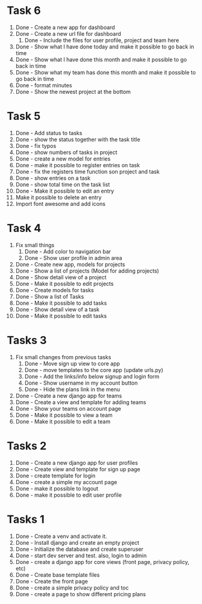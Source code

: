 # Task 6

1. Done - Create a new app for dashboard
2. Done - Create a new url file for dashboard
   1. Done - Include the files for user profile, project and team here
3. Done - Show what I have done today and make it possible to go back in time
4. Done - Show what I have done this month and make it possible to go back in time
5. Done - Show what my team has done this month and make it possible to go back in time
6. Done - format minutes
7. Done - Show the newest project at the bottom

# Task 5

1. Done - Add status to tasks
2. Done - show the status together with the task title
3. Done - fix typos
4. Done - show numbers of tasks in project
5. Done - create a new model for entries
6. Done - make it possible to register entries on task
7. Done - fix the registers time function son project and task
8. Done - show entries on a task
9. Done - show total time on the task list
10. Done - Make it possible to edit an entry
11. Make it possible to delete an entry
12. Import font awesome and add icons

# Task 4

1. Fix small things
    1. Done - Add color to navigation bar
    2. Done - Show user profile in admin area
2. Done - Create new app, models for projects
3. Done - Show a list of projects (Model for adding projects)
4. Done - Show detail view of a project
5. Done - Make it possible to edit projects
6. Done - Create models for tasks
7. Done - Show a list of Tasks
8. Done - Make it possible to add tasks
9. Done - Show detail view of a task
10. Done - Make it possible to edit tasks

# Tasks 3

1. Fix small changes from previous tasks
    1. Done - Move sign up view to core app
    2. Done - move templates to the core app (update urls.py)
    3. Done - Add the links/info below signup and login form
    4. Done - Show username in my account button
    5. Done - Hide the plans link in the menu
2. Done - Create a new django app for teams
3. Done - Create a view and template for adding teams
4. Done - Show your teams on account page
5. Done - Make it possible to view a team
6. Done - Make it possible to edit a team

# Tasks 2

1. Done - Create a new django app for user profiles
2. Done - Create view and template for sign up page
3. Done - create template for login
4. Done - create a simple my account page
5. Done - make it possible to logout
6. Done - make it possible to edit user profile

# Tasks 1

1. Done - Create a venv and activate it.
2. Done - Install django and create an empty project
3. Done - Initialize the database and create superuser
4. Done - start dev server and test. also, login to admin
5. Done - create a django app for core views (front page, privacy policy, etc)
6. Done - Create base template files
7. Done - Create the front page
8. Done - create a simple privacy policy and toc
9. Done - create a page to show different pricing plans
